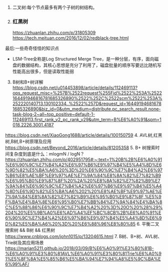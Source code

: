 1. 二叉树:每个节点最多有两个子树的树结构。
2. ### 红黑树
    https://zhuanlan.zhihu.com/p/31805309
    <https://tech.meituan.com/2016/12/02/redblack-tree.html>

最后:一些奇奇怪怪的知识点
- LSM-Tree全称是Log Structured Merge Tree，是一种分层，有序，面向磁盘的数据结构，其核心思想是充分了利用了，磁盘批量的顺序写要远比随机写性能高出很多，但是读取性能弱
  
3. B树和B+树详解
<https://blog.csdn.net/u014453898/article/details/112469113?ops_request_misc=%257B%2522request%255Fid%2522%253A%2522164491946816781685326890%2522%252C%2522scm%2522%253A%252220140713.130102334..%2522%257D&request_id=164491946816781685326890&biz_id=0&utm_medium=distribute.pc_search_result.none-task-blog-2~all~top_positive~default-1-112469113.first_rank_v2_pc_rank_v29&utm_term=B%E6%A0%91&spm=1018.2226.3001.4187>

<https://blog.csdn.net/XiaoGong1688/article/details/100150759>
4. AVL树,红黑树,B树,B+树原理及应用
<https://blog.csdn.net/Beyond_2016/article/details/81205358>
5. B+ 树搜索时间复杂度到底是什么：mlogmN / logN？
<https://zhuanlan.zhihu.com/p/402951795#:~:text=1%20B%2B%E6%A0%91%E6%90%9C%E7%B4%A2%E6%97%B6%E9%97%B4%E5%A4%8D%E6%9D%82%E5%BA%A6%20%3D%20%E6%90%9C%E7%B4%A2%E6%97%B6%E8%AE%BF%E9%97%AE%E7%9A%84%E8%8A%82%E7%82%B9%E6%95%B0%E9%87%8F%20%2A%20%E8%8A%82%E7%82%B9%E7%9A%84%E6%90%9C%E7%B4%A2%E6%97%B6%E9%97%B4%E5%A4%8D%E6%9D%82%E5%BA%A6%202%20%E8%AE%BF%E9%97%AE%E7%9A%84%E8%8A%82%E7%82%B9%E6%95%B0%E9%87%8F,%E5%9F%BA%E4%BA%8E%E6%95%B0%E7%BB%84%E7%9A%84%E4%BA%8C%E5%88%86%E6%90%9C%E7%B4%A2%20%3D%20O%20%28%29%204%20%E5%9B%A0%E6%AD%A4%EF%BC%8CB%2B%E6%A0%91%E6%90%9C%E7%B4%A2%E6%97%B6%E9%97%B4%E5%A4%8D%E6%9D%82%E5%BA%A6%20%3D%20%E6%88%96%E8%80%85>
6. 平衡二叉搜索树 && B树 && 红黑树
<https://www.cnblogs.com/john1015/p/13204615.html>
7. B树、B+树、AVL树、Trie树及其应用场景
<https://marian5211.github.io/2018/03/09/B%E6%A0%91%E3%80%81B-%E6%A0%91%E3%80%81AVL%E6%A0%91%E3%80%81Trie%E6%A0%91%E5%8F%8A%E5%85%B6%E5%BA%94%E7%94%A8%E5%9C%BA%E6%99%AF/>
